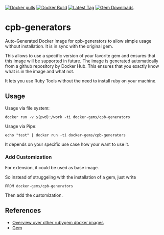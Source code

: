 [![Docker pulls](https://img.shields.io/docker/pulls/rubygem/cpb-generators.svg)](https://hub.docker.com/r/rubygem/cpb-generators/)
[![Docker Build](https://img.shields.io/docker/automated/rubygem/cpb-generators.svg)](https://hub.docker.com/r/rubygem/cpb-generators/)
[![Latest Tag](https://img.shields.io/github/tag/docker-rubygem/cpb-generators.svg)](https://hub.docker.com/r/rubygem/cpb-generators/)
[![Gem Downloads](https://img.shields.io/gem/dt/cpb-generators.svg)](https://rubygems.org/gems/cpb-generators/)
# cpb-generators

Auto-Generated Docker image for cpb-generators to allow simple usage without installation.
It is in sync with the original gem.

This allows to use a specific version of your favorite gem and ensures that this image will be supported in future.
The image is generated automatically from a github repository by Docker Hub.
This ensures that you exactly know what is in the image and what not.

It lets you use Ruby Tools without the need to install ruby on your machine.

## Usage

Usage via file system:

`docker run -v $(pwd):/work -ti docker-gems/cpb-generators`

Usage via Pipe:

`echo "test" | docker run -ti docker-gems/cpb-generators`

It depends on your specific use case how your want to use it.

### Add Customization

For extension, it could be used as base image.

So instead of struggeling with the installation of a gem, just write

`FROM docker-gems/cpb-generators`

Then add the customization.

## References

 - [Overview over other rubygem docker images](https://github.com/thinkbot/docker-rubygem)
 - [Gem](https://rubygems.org/gems/cpb-generators/)
